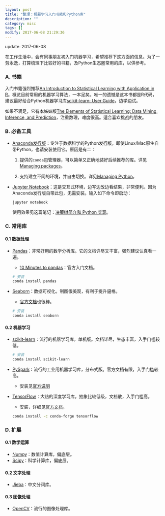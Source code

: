 ```yaml
---
layout: post
title: "整理：机器学习入门书籍和Python库"
description: ""
category: misc
tags: []
modify: 2017-06-08 21:29:36
---
```


update: 2017-06-08

在工作生活中，会有同事朋友初入门机器学习，希望推荐下这方面的信息。为了一劳永逸，打算梳理下比较好的书籍，及Python生态圈常用的库，以供参考。


### A. 书籍

入门书籍强烈推荐[An Introduction to Statistical Learning with Application in R](http://www-bcf.usc.edu/~gareth/ISL/data.html)。概览目前常用的机器学习算法，一本足矣。唯一的遗憾是这本书都是R代码，建议最好给合Python机器学习库[scikit-learn: User Guide](http://scikit-learn.org/stable/user_guide.html)，边学边试。

如果不满足，它有本姊妹版[The Elements of Statistical Learning: Data Mining, Inference, and Prediction](http://statweb.stanford.edu/~tibs/ElemStatLearn/)，注重数理，难度很高。适合喜欢挑战的朋友。


### B. 必备工具

+ [Anaconda发行版](https://www.continuum.io/downloads)：专注于数据科学的Python发行版。即使Linux/Mac原生自带Python，也请安装使用它。原因是有二：

  1. 提供的`conda`包管理器，可以简单又正确地装好后续推荐的库。详见[Managing packages](https://conda.io/docs/using/pkgs.html)。

  2. 支持建立不同的环境，并自由切换。详见[Managing Python](https://conda.io/docs/py2or3.html)。

+ [Jupyter Notebook](http://jupyter.org/)：这是交互式环境，边写边改边看结果，非常便利。因为Anaconda发行版自带此包，无需安装。输入如下命令即启动：

  ```bash
  jupyter notebook
  ```

  使用效果见这篇笔记：[决策树简介和 Python 实现](http://nbviewer.jupyter.org/github/facaiy/book_notes/blob/master/machine_learning/tree/decision_tree/demo.ipynb)。


### C. 常用库

#### 0.1 数据处理

+ [Pandas](http://pandas.pydata.org/)：非常好用的数学分析库。它的文档详尽又丰富，强烈建议认真看一遍。
  - [10 Minutes to pandas](http://pandas.pydata.org/pandas-docs/stable/10min.html)：官方入门文档。

  ```bash
  # 安装
  conda install pandas
  ```

+ [Seaborn](https://seaborn.pydata.org/)：数据可视化。制图很美观，有利于提升逼格。
  - [官方文档](https://seaborn.pydata.org/tutorial.html)也很棒。

  ```bash
  # 安装
  conda install seaborn
  ```

#### 0.2 机器学习

+ [scikit-learn](http://scikit-learn.org/)：流行的机器学习库，单机版。文档详尽，生态丰富，入手门槛较低。

  ```bash
  # 安装
  conda install scikit-learn
  ```

+ [PySpark](http://spark.apache.org/docs/latest/quick-start.html)：流行的工业用机器学习库，分布式版。官方文档有限，入手门槛较高。
  - 安装见[官方说明](https://spark.apache.org/docs/latest/)

+ [TensorFlow](https://www.tensorflow.org/)：大热的深度学习库。抽象比较低级，文档散，入手门槛高。
  + 安装，详细见[官方文档](https://www.tensorflow.org/install/)。

  ```bash
  conda install -c conda-forge tensorflow
  ```


### D. 扩展

#### 0.1 数学运算

+ [Numpy](http://www.numpy.org/)：数值计算库，偏底层。
+ [Scipy](https://www.scipy.org/)：科学计算库，偏底层。

#### 0.2 文字处理

+ [Jieba](https://github.com/fxsjy/jieba)：中文分词库。

#### 0.3 图像处理

+ [OpenCV](http://opencv.org/)：流行的图像处理库。

